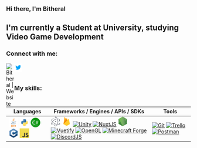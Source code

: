 ### Hi there, I'm Bitheral

## I'm currently a Student at University, studying Video Game Development

### Connect with me:

[<img align="left" alt="Bitheral | Website" width="22px" src="https://files.bitheral.net/media/bitheral_avatar_black.png" />][website]
[<img align="left" alt="Bitheral | Twitter" width="22px" src="https://raw.githubusercontent.com/github/explore/80688e429a7d4ef2fca1e82350fe8e3517d3494d/topics/twitter/twitter.png" />][twitter]

<br />
<br />

### My skills: 

| Languages | Frameworks / Engines / APIs / SDKs | Tools |
|-----------|------------------------------------|-------|
| [<img alt="Java" width="26px" src="https://raw.githubusercontent.com/github/explore/80688e429a7d4ef2fca1e82350fe8e3517d3494d/topics/java/java.png" />][intellij] [<img alt="Python" width="26px" src="https://raw.githubusercontent.com/github/explore/80688e429a7d4ef2fca1e82350fe8e3517d3494d/topics/python/python.png" />][pycharm] [<img alt="C#" width="26px" src="https://raw.githubusercontent.com/github/explore/80688e429a7d4ef2fca1e82350fe8e3517d3494d/topics/csharp/csharp.png" />][visualstudio] [<img alt="C#" width="26px" src="https://raw.githubusercontent.com/github/explore/80688e429a7d4ef2fca1e82350fe8e3517d3494d/topics/cpp/cpp.png" />][visualstudio] [<img alt="Javascript" width="26px" src="https://raw.githubusercontent.com/github/explore/80688e429a7d4ef2fca1e82350fe8e3517d3494d/topics/javascript/javascript.png" />][vscode] | [<img alt="Electron" width="26px" src="https://raw.githubusercontent.com/github/explore/80688e429a7d4ef2fca1e82350fe8e3517d3494d/topics/electron/electron.png" />][electron] [<img alt="Firebase" width="26px" src="https://raw.githubusercontent.com/github/explore/80688e429a7d4ef2fca1e82350fe8e3517d3494d/topics/firebase/firebase.png" />][Firebase] [<img alt="Unity" width="26px" src="https://unity.com/themes/contrib/unity_base/images/favicons/favicon.ico" />][unity] [<img alt="NuxtJS" width="26px" src="https://nuxtjs.org/_nuxt/icons/icon_64x64.a3b4ce.png" />][nuxt] [<img alt="NodeJS" width="26px" src="https://raw.githubusercontent.com/github/explore/80688e429a7d4ef2fca1e82350fe8e3517d3494d/topics/nodejs/nodejs.png" />][node] [<img alt="Vuetify" width="26px" src="https://vuetifyjs.com/favicon.ico" />][vuetify] [<img alt="OpenGL" width="26px" src="https://www.opengl.org/favicon-32x32.png" />][opengl] [<img alt="Minecraft Forge" width="26px" src="https://files.minecraftforge.net/static/images/favicon-32x32.png" />][mcforge] [<img alt="DiscordJS" width="26px" src="https://discord.js.org/static/icons/favicon-32x32.png" />][discordjs] | [<img alt="Git" width="26px" src="https://git-scm.com/favicon.ico" />][git] [<img alt="Trello" width="26px" src="https://trello.com/favicon.ico" />][trello] [<img alt="Postman" width="26px" src="https://www.postman.com/favicon-32x32.png?v=6fa10b9ee2b6e5dcec30e5027a14e7a4" />][postman] |

<!--
##### Languages
[<img alt="Java" width="26px" src="https://raw.githubusercontent.com/github/explore/80688e429a7d4ef2fca1e82350fe8e3517d3494d/topics/java/java.png" />][intellij]
[<img alt="Python" width="26px" src="https://raw.githubusercontent.com/github/explore/80688e429a7d4ef2fca1e82350fe8e3517d3494d/topics/python/python.png" />][pycharm]
[<img alt="C#" width="26px" src="https://raw.githubusercontent.com/github/explore/80688e429a7d4ef2fca1e82350fe8e3517d3494d/topics/csharp/csharp.png" />][rider] [<img alt="Javascript" width="26px" src="https://raw.githubusercontent.com/github/explore/80688e429a7d4ef2fca1e82350fe8e3517d3494d/topics/javascript/javascript.png" />][vscode]
<br />
-->
<!--
##### Frameworks / Engines / APIs
[<img alt="Electron" width="26px" src="https://www.electronjs.org/images/favicon.ico" />][electron]
[<img alt="Unity" width="26px" src="https://unity.com/themes/contrib/unity_base/images/favicons/favicon.ico" />][unity]
[<img alt="NuxtJS" width="26px" src="https://nuxtjs.org/favicon.ico" />][nuxt]
[<img alt="NodeJS" width="26px" src="https://nodejs.org/static/images/favicons/favicon-32x32.png" />][node]
[<img alt="Vuetify" width="26px" src="https://vuetifyjs.com/favicon.ico" />][vuetify]
[<img alt="LWJGL" width="26px" src="https://lwjgl.org/img/fav/favicon.svg" />][lwjgl]
[<img alt="Minecraft Forge" width="26px" src="https://files.minecraftforge.net/maven/manage/static/images/favicon-32x32.png" />][mcforge]
[<img alt="DiscordJS" width="26px" src="https://discord.js.org/static/icons/favicon-32x32.png" />][discordjs]
<br />
-->
<!--
##### Tools
[<img align="left" alt="Git" width="26px" src="https://raw.githubusercontent.com/github/explore/80688e429a7d4ef2fca1e82350fe8e3517d3494d/topics/git/git.png" />][git]
[<img alt="Trello" width="26px" src="https://trello.com/favicon.ico" />][trello]
[<img alt="Postman" width="26px" src="https://www.postman.com/web-assets/favicon-32x32.png?v=13d51aa1bbfaacb557bf41b85783e441" />][trello]
-->

<br />
<br />

<!--
---
<img align="left" alt="Bitheral's Github Stats" src="https://github-readme-stats.vercel.app/api/top-langs/?username=bitheral&show_icons=true&hide_border=true&theme=radical&count_private=true" />
<img align="right" alt="Bitheral's Github Stats" src="https://github-readme-stats.vercel.app/api?username=bitheral&show_icons=true&hide_border=true&theme=radical&count_private=true" />
-->


[website]: https://bitheral.net
[twitter]: https://twitter.com/itsBitheral
[intellij]: https://www.jetbrains.com/idea/
[pycharm]: https://www.jetbrains.com/pycharm/
[rider]: https://www.jetbrains.com/rider/
[vscode]: https://code.visualstudio.com/
[visualstudio]: https://visualstudio.microsoft.com/
[electron]: https://www.electronjs.org/
[firebase]: https://www.firebase.google.com/
[unity]: https://unity.com/
[nuxt]: https://nuxtjs.org/
[node]: https://nodejs.org/
[vuetify]: https://vuetifyjs.com/
[opengl]: https://www.opengl.org/
[mcforge]: https://files.minecraftforge.net/
[discordjs]: https://discord.js.org/
[git]: https://git-scm.com/
[trello]: https://trello.com/
[postman]: https://www.postman.com/
[github]: https://www.github.com/itsBitheral
